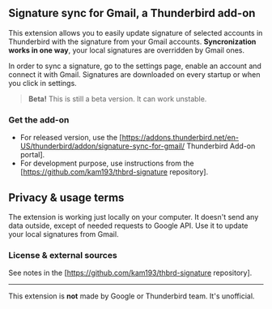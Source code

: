 ## Signature sync for Gmail, a Thunderbird add-on

This extension allows you to easily update signature of selected accounts
in Thunderbird with the signature from your Gmail accounts.
**Syncronization works in one way**, your local signatures are overridden by Gmail ones.

In order to sync a signature, go to the settings page, enable an account and
connect it with Gmail. Signatures are downloaded on every startup or when you
click in settings.

> **Beta!** This is still a beta version. It can work unstable.

### Get the add-on

* For released version, use the [https://addons.thunderbird.net/en-US/thunderbird/addon/signature-sync-for-gmail/ Thunderbird Add-on portal].
* For development purpose, use instructions from the [https://github.com/kam193/thbrd-signature repository].

## Privacy & usage terms

The extension is working just locally on your computer. It doesn't send any data
outside, except of needed requests to Google API. Use it to update your local
signatures from Gmail.

### License & external sources

See notes in the [https://github.com/kam193/thbrd-signature repository].

----

This extension is **not** made by Google or Thunderbird team. It's unofficial.